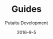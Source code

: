 ---
title: Guides
sections:
    -
        template: richTextSection
        includeGrandchildren: false
        text: "<p>&nbsp;</p>\n\n<h2 id=\"beginner\">Beginner</h2>\n\n<ul>\n\t<li><a href=\"/guides/introduction-to-the-dashboard\">Introduction to the dashboard</a></li>\n\t<li><a href=\"/guides/introduction-to-the-cms\">Introduction to the CMS</a></li>\n\t<li><a href=\"/guides/starting-a-nodejs-site\">Starting a node.js site</a></li>\n\t<li><a href=\"/guides/starting-a-github-pages-site\">Starting a GitHub Pages site</a></li>\n</ul>\n"
    -
        template: richTextSection
        includeGrandchildren: false
        text: "<p>&nbsp;</p>\n\n<h2 id=\"intermediate\">Intermediate</h2>\n\n<p>&nbsp;</p>\n\n<ul>\n\t<li><a href=\"/guides/creating-a-schema/\">Creating a Schema</a></li>\n\t<li><a href=\"/guides/synchronising-projects/\">Synchronising projects</a></li>\n\t<li><a href=\"/guides/email-setup/\">Email setup</a></li>\n\t<li><a href=\"/guides/https-setup/\">HTTPS setup</a></li>\n\t<li><a href=\"/guides/configuring-github-for-oauth-tokens/\">Configuring GitHub for OAuth tokens setup</a></li>\n\t<li><a href=\"/guides/running-hashbrown-as-a-service/\">Running HashBrown as a service</a></li>\n</ul>\n"
    -
        text: "<h2 id=\"advanced\">Advanced</h2>\n<ul>\n<li><a href=\"/guides/creating-a-plugin/\">Creating a plugin</a></li>\n<li><a href=\"/guides/terminal-commands/\">Terminal commands</a></li>\n</ul>\n"
        template: richTextSection
description: 'Learn how to get along with HashBrown'
meta:
    id: bf70856caed6633b734d5b0e7b61a651305571f1
    parentId: ""
    language: en
date: '2016-9-5'
author: 'Putaitu Development'
permalink: /guides/
layout: sectionPage
---